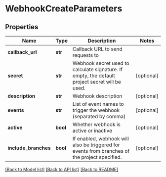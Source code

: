 # WebhookCreateParameters

## Properties
Name | Type | Description | Notes
------------ | ------------- | ------------- | -------------
**callback_url** | **str** | Callback URL to send requests to | 
**secret** | **str** | Webhook secret used to calculate signature. If empty, the default project secret will be used. | [optional] 
**description** | **str** | Webhook description | [optional] 
**events** | **str** | List of event names to trigger the webhook (separated by comma) | [optional] 
**active** | **bool** | Whether webhook is active or inactive | [optional] 
**include_branches** | **bool** | If enabled, webhook will also be triggered for events from branches of the project specified. | [optional] 

[[Back to Model list]](../README.md#documentation-for-models) [[Back to API list]](../README.md#documentation-for-api-endpoints) [[Back to README]](../README.md)


